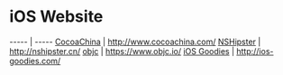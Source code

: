 # iOS Website
----- | -----
[CocoaChina](http://www.cocoachina.com/) |  <http://www.cocoachina.com/>
[NSHipster](http://nshipster.cn/) | <http://nshipster.cn/>
[objc](https://www.objc.io/) | <https://www.objc.io/>
[iOS Goodies](http://ios-goodies.com/) | <http://ios-goodies.com/>


